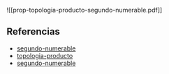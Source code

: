 ![[prop-topologia-producto-segundo-numerable.pdf]]

## Referencias
- [segundo-numerable](./segundo-numerable.md)
- [topologia-producto](./topologia-producto.md)
- [segundo-numerable](./segundo-numerable.md)

